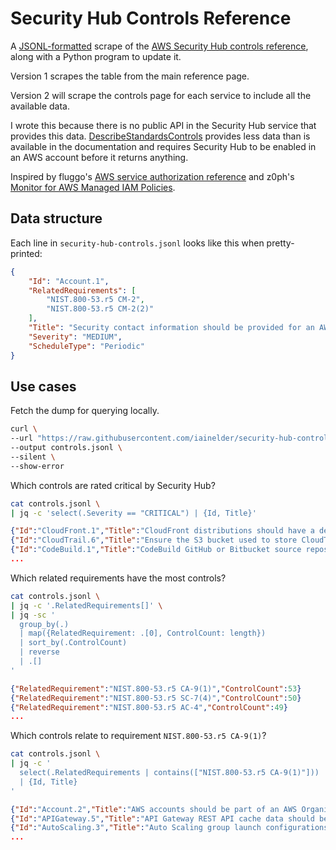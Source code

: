 # Security Hub Controls Reference

A [JSONL-formatted](https://jsonlines.org/) scrape of the [AWS Security Hub controls reference](https://docs.aws.amazon.com/securityhub/latest/userguide/securityhub-controls-reference.html), along with a Python program to update it.

Version 1 scrapes the table from the main reference page.

Version 2 will scrape the controls page for each service to include all the available data.

I wrote this because there is no public API in the Security Hub service that provides this data. [DescribeStandardsControls](https://docs.aws.amazon.com/securityhub/1.0/APIReference/API_DescribeStandardsControls.html) provides less data than is available in the documentation and requires Security Hub to be enabled in an AWS account before it returns anything.

Inspired by fluggo's [AWS service authorization reference](https://github.com/fluggo/aws-service-auth-reference) and z0ph's [Monitor for AWS Managed IAM Policies](https://github.com/zoph-io/MAMIP).

## Data structure

Each line in `security-hub-controls.jsonl` looks like this when pretty-printed:

```json
{
    "Id": "Account.1",
    "RelatedRequirements": [
        "NIST.800-53.r5 CM-2",
        "NIST.800-53.r5 CM-2(2)"
    ],
    "Title": "Security contact information should be provided for an AWS account",
    "Severity": "MEDIUM",
    "ScheduleType": "Periodic"
}
```

## Use cases

Fetch the dump for querying locally.

```bash
curl \
--url "https://raw.githubusercontent.com/iainelder/security-hub-controls/main/security-hub-controls.jsonl" \
--output controls.jsonl \
--silent \
--show-error
```

Which controls are rated critical by Security Hub?

```bash
cat controls.jsonl \
| jq -c 'select(.Severity == "CRITICAL") | {Id, Title}'
```

```json
{"Id":"CloudFront.1","Title":"CloudFront distributions should have a default root object configured"}
{"Id":"CloudTrail.6","Title":"Ensure the S3 bucket used to store CloudTrail logs is not publicly accessible"}
{"Id":"CodeBuild.1","Title":"CodeBuild GitHub or Bitbucket source repository URLs should use OAuth"}
...
```

Which related requirements have the most controls?

```bash
cat controls.jsonl \
| jq -c '.RelatedRequirements[]' \
| jq -sc '
  group_by(.)
  | map({RelatedRequirement: .[0], ControlCount: length})
  | sort_by(.ControlCount)
  | reverse
  | .[]
'
```

```json
{"RelatedRequirement":"NIST.800-53.r5 CA-9(1)","ControlCount":53}
{"RelatedRequirement":"NIST.800-53.r5 SC-7(4)","ControlCount":50}
{"RelatedRequirement":"NIST.800-53.r5 AC-4","ControlCount":49}
...
```

Which controls relate to requirement `NIST.800-53.r5 CA-9(1)`?

```bash
cat controls.jsonl \
| jq -c '
  select(.RelatedRequirements | contains(["NIST.800-53.r5 CA-9(1)"]))
  | {Id, Title}
'
```

```json
{"Id":"Account.2","Title":"AWS accounts should be part of an AWS Organizations organization"}
{"Id":"APIGateway.5","Title":"API Gateway REST API cache data should be encrypted at rest"}
{"Id":"AutoScaling.3","Title":"Auto Scaling group launch configurations should configure EC2 instances to require Instance Metadata Service Version 2 (IMDSv2)"}
...
```
